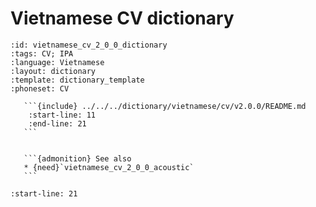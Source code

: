 
# Vietnamese CV dictionary

``````{dictionary} Vietnamese CV dictionary
:id: vietnamese_cv_2_0_0_dictionary
:tags: CV; IPA
:language: Vietnamese
:layout: dictionary
:template: dictionary_template
:phoneset: CV

   ```{include} ../../../dictionary/vietnamese/cv/v2.0.0/README.md
    :start-line: 11
    :end-line: 21
   ```


   ```{admonition} See also
   * {need}`vietnamese_cv_2_0_0_acoustic`
   ```

``````

```{include} ../../../dictionary/vietnamese/cv/v2.0.0/README.md
:start-line: 21
```
